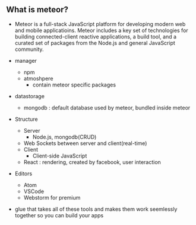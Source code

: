 ## What is meteor?
- Meteor is a full-stack JavaScript platform for developing modern web and mobile applicatioins. Meteor includes a key set of technologies for building connected-client reactive applications, a build tool, and a curated set of packages from the Node.js and general JavaScript community.

- manager 
  - npm
  - atmoshpere 
    - contain meteor specific packages

- datastorage 
  - mongodb : default database used by meteor, bundled inside meteor 

- Structure
  - Server 
    - Node.js, mongodb(CRUD)
  - Web Sockets between server and client(real-time)
  - Client 
    - Client-side JavaScript
  - React : rendering, created by facebook, user interaction

- Editors
  - Atom
  - VSCode
  - Webstorm for premium

- glue that takes all of these tools and makes them work seemlessly together so you can build your apps


